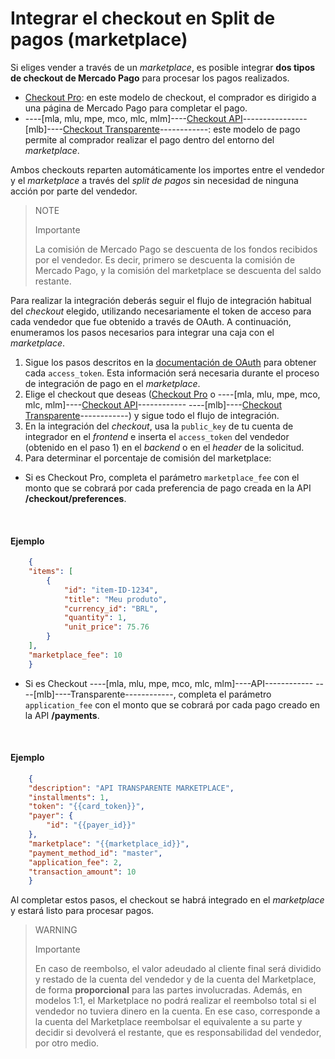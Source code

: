 # Integrar el checkout en Split de pagos (marketplace)

Si eliges vender a través de un _marketplace_, es posible integrar **dos tipos de checkout de Mercado Pago** para procesar los pagos realizados.

* [Checkout Pro](/developers/es/guides/checkout-pro/landing): en este modelo de checkout, el comprador es dirigido a una página de Mercado Pago para completar el pago.
* ----[mla, mlu, mpe, mco, mlc, mlm]----[Checkout API](/developers/es/guides/checkout-api/introduction)----------------[mlb]----[Checkout Transparente](/developers/es/guides/checkout-api/introduction)------------: este modelo de pago permite al comprador realizar el pago dentro del entorno del _marketplace_.

Ambos checkouts reparten automáticamente los importes entre el vendedor y el _marketplace_ a través del _split de pagos_ sin necesidad de ninguna acción por parte del vendedor.

> NOTE
>
> Importante
>
> La comisión de Mercado Pago se descuenta de los fondos recibidos por el vendedor. Es decir, primero se descuenta la comisión de Mercado Pago, y la comisión del marketplace se descuenta del saldo restante.

Para realizar la integración deberás seguir el flujo de integración habitual del _checkout_ elegido, utilizando necesariamente el token de acceso para cada vendedor que fue obtenido a través de OAuth. A continuación, enumeramos los pasos necesarios para integrar una caja con el _marketplace_.

1. Sigue los pasos descritos en la [documentación de OAuth](/developers/es/guides/additional-content/security/oauth/introduction) para obtener cada `access_token`. Esta información será necesaria durante el proceso de integración de pago en el _marketplace_.
2. Elige el checkout que deseas ([Checkout Pro](/developers/es/guides/checkout-pro/landing) o ----[mla, mlu, mpe, mco, mlc, mlm]----[Checkout API](/developers/es/guides/checkout-api/introduction)------------ ----[mlb]----[Checkout Transparente](/developers/es/guides/checkout-api/introduction)------------) y sigue todo el flujo de integración.
3. En la integración del _checkout_, usa la `public_key` de tu cuenta de integrador en el _frontend_ e inserta el `access_token` del vendedor (obtenido en el paso 1) en el _backend_ o en el _header_ de la solicitud.
4. Para determinar el porcentaje de comisión del marketplace:

  - Si es Checkout Pro, completa el parámetro `marketplace_fee` con el monto que se cobrará por cada preferencia de pago creada en la API **/checkout/preferences**.

<br>

#### Ejemplo

```json
    {
    "items": [
        {
            "id": "item-ID-1234",
            "title": "Meu produto",
            "currency_id": "BRL",
            "quantity": 1,
            "unit_price": 75.76
        }
    ],
    "marketplace_fee": 10
    }
```

  - Si es Checkout ----[mla, mlu, mpe, mco, mlc, mlm]----API------------ ----[mlb]----Transparente------------, completa el parámetro `application_fee` con el monto que se cobrará por cada pago creado en la API **/payments**.

<br>

#### Ejemplo

```json
    {
    "description": "API TRANSPARENTE MARKETPLACE",
    "installments": 1,
    "token": "{{card_token}}",
    "payer": {
        "id": "{{payer_id}}"
    },
    "marketplace": "{{marketplace_id}}",
    "payment_method_id": "master",
    "application_fee": 2,
    "transaction_amount": 10
    }
```

Al completar estos pasos, el checkout se habrá integrado en el _marketplace_ y estará listo para procesar pagos.

> WARNING
>
> Importante
>
> En caso de reembolso, el valor adeudado al cliente final será dividido y restado de la cuenta del vendedor y de la cuenta del Marketplace, de forma **proporcional** para las partes involucradas. Además, en modelos 1:1, el Marketplace no podrá realizar el reembolso total si el vendedor no tuviera dinero en la cuenta. En ese caso, corresponde a la cuenta del Marketplace reembolsar el equivalente a su parte y decidir si devolverá el restante, que es responsabilidad del vendedor, por otro medio.